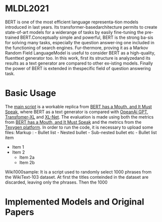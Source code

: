 # MLDL2021

BERT is one of the most efficient language representa-tion models introduced in last years. Its transformer-basedarchitecture permits to create state-of-art models for a widerange of tasks by easily fine-tuning the pre-trained BERT.Conceptually simple and powerful, BERT is the strong ba-sis for solving many tasks, especially the question answer-ing one included in the functioning of search engines. Fur-thermore, proving it as a Markov Random Field LanguageModel is useful to consider BERT as a high-quality, fluenttext generator too. In this work, first its structure is analyzedand its results as a text generator are compared to other ex-isting models. Finally the power of BERT is extended in thespecific field of question answering task.

# Basic Usage

The [main script](https://github.com/annalisad98/MLDL2021/blob/main/MLDLproject.ipynb) is a workable replica from [BERT has a Mouth, and It Must Speak](https://github.com/nyu-dl/bert-gen), where BERT as a text generator is compared with [OpeanAi GPT](https://github.com/huggingface/pytorch-openai-transformer-lm/tree/d848a49f718b75287e1bd0364803c41c6b1deef5), [Transfomer-XL](https://github.com/huggingface/transformers/tree/master/src/transformers/models/transfo_xl) and [XL-Net](https://github.com/huggingface/transformers/tree/master/src/transformers/models/xlnet). The evaluation is made using both the metrics from [BERT has a Mouth, and It Must Speak](https://github.com/nyu-dl/bert-gen) and the metrics from the [Texygen platform](https://github.com/geek-ai/Texygen).
In order to run the code, it is necessary to upload some files:
Markup : - Bullet list
              - Nested bullet
                  - Sub-nested bullet etc
          - Bullet list item 
          
* Item 1
* Item 2
  * Item 2a
  * Item 2b


Wiki1000sample:
It is a script used to randomly select 1000 phrases from the WikiText-103 dataset. 
At first the titles conteinded in the dataset are discarded, leaving only the phrases. Then the 1000 

# Implemented Models and Original Papers
